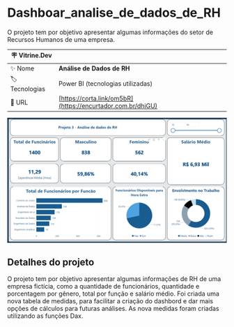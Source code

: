 # Dashboar_analise_de_dados_de_RH

O projeto tem por objetivo apresentar algumas informações do setor de Recursos Humanos de uma empresa.

| :placard: Vitrine.Dev |     |
| -------------  | --- |
| :sparkles: Nome        | **Análise de Dados de RH**
| :label: Tecnologias | Power BI (tecnologias utilizadas)
| :rocket: URL         | [https://corta.link/om5bR](https://encurtador.com.br/dhiGU)


<!-- Inserir imagem com a #vitrinedev ao final do link -->
![](https://github.com/gitmattalves/Dashboar_analise_de_dados_de_RH/blob/main/dadosRH.png#vitrinedev)

## Detalhes do projeto


O projeto tem por objetivo apresentar algumas informações de RH de uma empresa fictícia, como a quantidade de funcionários, quantidade e porcentagem por gênero, total por função e salário médio. 
Foi criada uma nova tabela de medidas, para facilitar a criação do dashbord e dar mais opções de cálculos para futuras análises. As nova medidas foram criadas utilizando as funções Dax.
